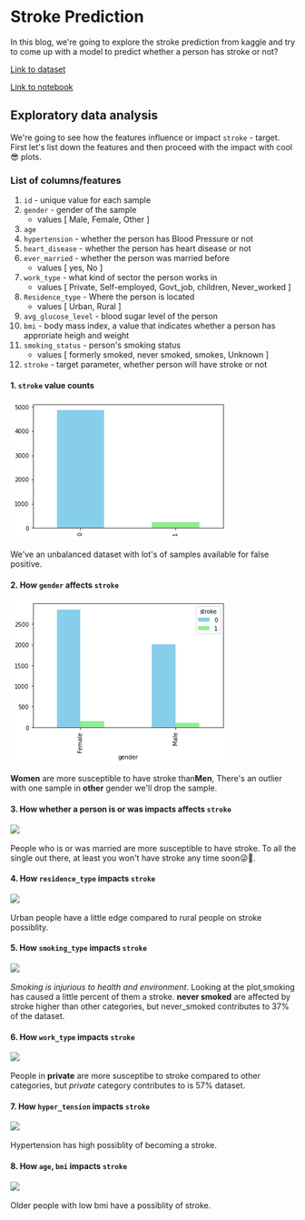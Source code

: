 # Stroke Prediction

In this blog, we're going to explore the stroke prediction from kaggle and try to come up with a model to predict whether a person has stroke or not?

[Link to dataset](https://www.kaggle.com/fedesoriano/stroke-prediction-dataset)

[Link to notebook](https://github.com/JpChii/ML-Projects/blob/main/end-to-end-stroke-prediction.ipynb)

## Exploratory data analysis

We're going to see how the features influence or impact `stroke` - target. First let's list down the features and then proceed with the impact with cool😎 plots.

### List of columns/features
1. `id` - unique value for each sample
2. `gender` - gender of the sample 
    - values [ Male, Female, Other ]
3. `age`
4. `hypertension` - whether the person has Blood Pressure or not
5. `heart_disease` - whether the person has heart disease or not
6. `ever_married` - whether the person was married before
    - values [ yes, No ]
7. `work_type` - what kind of sector the person works in
    - values [ Private, Self-employed, Govt_job, children, Never_worked ]
8. `Residence_type` - Where the person is located
    - values [ Urban, Rural ]
9. `avg_glucose_level` - blood sugar level of the person
10. `bmi` - body mass index, a value that indicates whether a person has approriate heigh and weight
11. `smoking_status` - person's smoking status
     - values [ formerly smoked, never smoked, smokes, Unknown ]
12. `stroke` - target parameter, whether person will have stroke or not

#### 1. `stroke` value counts
<img src="/images/stroke/target-value-counts.png">

We've an unbalanced dataset with lot's of samples available for false positive.

#### 2. How `gender` affects `stroke`
<img src="/images/stroke/stroke-gender.png">

**Women** are more susceptible to have stroke than**Men**, There's an outlier with one sample in **other** gender we'll drop the sample.

#### 3. How whether a person is or was impacts affects `stroke`
<image src="/images/stroke/ever-married-stroke.png">

People who is or was married are more susceptible to have stroke. To all the single out there, at least you won't have stroke any time soon😜🤣.

#### 4. How `residence_type` impacts `stroke`
<image src="/images/stroke/residence-type-stroke.png">
    
Urban people have a little edge compared to rural people on stroke possiblity.

#### 5. How `smoking_type` impacts `stroke`
<image src="/images/stroke/smoking-type-stroke.png">

*Smoking is injurious to health and environment*. Looking at the plot,smoking has caused a little percent of them a stroke. **never smoked** are affected by stroke higher than other categories, but never_smoked contributes to 37% of the dataset.

#### 6. How `work_type` impacts `stroke`
<image src="/images/stroke/work-type-stroke.png">

People in **private** are more susceptibe to stroke compared to other categories, but *private* category contributes to is 57% dataset. 

#### 7. How `hyper_tension` impacts `stroke`
<image src="/images/stroke/hyper-tension-stroke.png">
    
 Hypertension has high possiblity of becoming a stroke.
 
 #### 8. How `age`, `bmi` impacts `stroke`
 <image src="/images/stroke/age-bmi-stroke.png">

Older people with low bmi have a possiblity of stroke.
